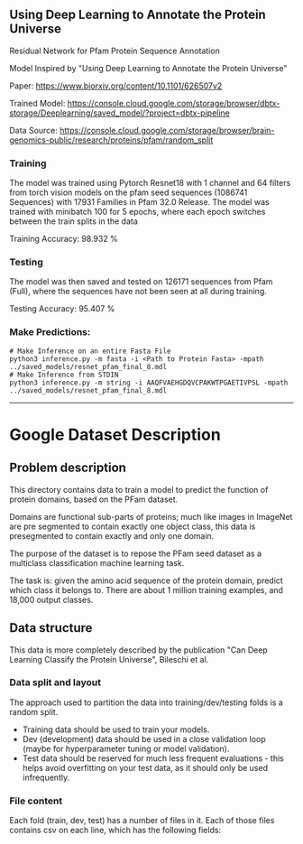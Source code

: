 ## Using Deep Learning to Annotate the Protein Universe

Residual Network for Pfam Protein Sequence Annotation

Model Inspired by "Using Deep Learning to Annotate the Protein Universe"

Paper: https://www.biorxiv.org/content/10.1101/626507v2

Trained Model: https://console.cloud.google.com/storage/browser/dbtx-storage/Deeplearning/saved_model/?project=dbtx-pipeline

Data Source: https://console.cloud.google.com/storage/browser/brain-genomics-public/research/proteins/pfam/random_split

### Training

The model was trained using Pytorch Resnet18 with 1 channel and 64 filters from torch vision models on the pfam seed sequences (1086741 Sequences) with 17931 Families in Pfam 32.0 Release. The model was trained with minibatch 100 for 5 epochs, where each epoch switches between the train splits in the data

Training Accuracy: 98.932 % 

### Testing 
The model was then saved and tested on 126171 sequences from Pfam (Full), where the sequences have not been seen at all during training. 

Testing Accuracy: 95.407 %

### Make Predictions:

    # Make Inference on an entire Fasta File 
    python3 inference.py -m fasta -i <Path to Protein Fasta> -mpath ../saved_models/resnet_pfam_final_8.mdl
    # Make Inference from STDIN
    python3 inference.py -m string -i AAQFVAEHGDQVCPAKWTPGAETIVPSL -mpath ../saved_models/resnet_pfam_final_8.mdl
-------------------------
# Google Dataset Description
## Problem description 
This directory contains data to train a model to predict the function of protein domains, based
on the PFam dataset.

Domains are functional sub-parts of proteins; much like images in ImageNet are pre segmented to 
contain exactly one object class, this data is presegmented to contain exactly and only one
domain.

The purpose of the dataset is to repose the PFam seed dataset as a multiclass classification 
machine learning task.
 
The task is: given the amino acid sequence of the protein domain, predict which class it belongs
to. There are about 1 million training examples, and 18,000 output classes.

## Data structure
This data is more completely described by the publication "Can Deep Learning
Classify the Protein Universe", Bileschi et al.

### Data split and layout
The approach used to partition the data into training/dev/testing folds is a random split.

- Training data should be used to train your models.
- Dev (development) data should be used in a close validation loop (maybe
  for hyperparameter tuning or model validation).
- Test data should be reserved for much less frequent evaluations - this
  helps avoid overfitting on your test data, as it should only be used
  infrequently.

### File content
Each fold (train, dev, test) has a number of files in it. Each of those files
contains csv on each line, which has the following fields:






